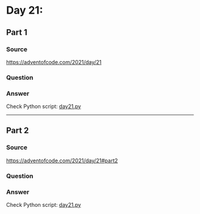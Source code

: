 # Day 21:

## Part 1

### Source

https://adventofcode.com/2021/day/21

### Question



### Answer

Check Python script: [day21.py](./day21.py)

---

## Part 2

### Source

https://adventofcode.com/2021/day/21#part2

### Question


### Answer

Check Python script: [day21.py](./day21.py)
